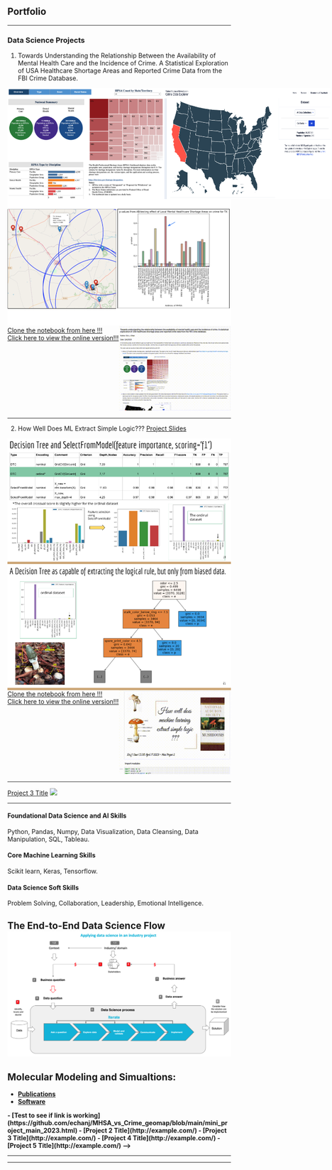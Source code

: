 ## Portfolio

---

### Data Science Projects 

1. Towards Understanding the Relationship Between the Availability of Mental Health Care and the Incidence of Crime. A Statistical Exploration of USA Healthcare Shortage Areas and Reported Crime Data from the FBI Crime Database.
<div style="display: flex; width: 375px; height: 250px;">
  <img src="images/HPSA_site_example.png" alt="Image 1" style="flex: 40%;">
  <img src="images/FBI_CDE_example.png" alt="Image 2" style="flex: 60%;">
</div>
<img src="images/IOD_project1_select_EDA.png?raw=true"/>



<div style="display: flex;">
  <div style="flex: 1;">
    <!-- Text on the left -->
  <span style="display: inline-block;"><a href=" https://github.com/echanj/MHSA_vs_Crime_geomap.git">Clone the notebook from here !!!</a></span><br>
  <span style="display: inline-block;"><a href=" ./miniproject1/mini_project_main_2023.html">Click here to view the online version!!!</a></span>
  </div>
  <div style="flex: 1;">
    <!-- GIF on the right -->
    <img src="./images/mini_proj1_nb_anim.gif" alt="GIF">
  </div>
</div>

---
2. How Well Does ML Extract Simple Logic??? [Project Slides](./miniproject2/Mini_project2_presentation.pdf)

<div style="display: flex;">
  <img src="./miniproject2/mp2_example_slide1.png" alt="Image 1" style="flex: 100%;">
</div>
<div style="display: flex;">
  <img src="./miniproject2/mp2_example_slide2.png" alt="Image 2" style="flex: 100%;">
</div>
<div style="display: flex;">
  <div style="flex: 1;">
    <!-- Text on the left -->
  <span style="display: inline-block;"><a href=" https://github.com/echanj/logical_rule_extraction.git">Clone the notebook from here !!!</a></span><br>
  <span style="display: inline-block;"><a href="./miniproject2/miniproject2_data_models.html">Click here to view the online version!!!</a></span>
  </div>
  <div style="flex: 1;">
    <!-- GIF on the right -->
    <img src="./miniproject2/mini_proj2_nb_anim.gif" alt="GIF">
  </div>
</div>


---
[Project 3 Title](http://example.com/)
<img src="images/dummy_thumbnail.jpg?raw=true"/>

---

#### Foundational Data Science and AI Skills
 Python, Pandas, Numpy, Data Visualization, Data Cleansing, Data Manipulation, SQL, Tableau. 
####  Core Machine Learning Skills
 Scikit learn, Keras, Tensorflow. 
#### Data Science Soft Skills
Problem Solving, Collaboration, Leadership, Emotional Intelligence.

 <b>The End-to-End Data Science Flow<b> 
 <img src="images/ds_flow.png" alt="Data Science Workflow">
 ---
 ## Molecular Modeling and Simualtions:
- [Publications](https://sites.google.com/site/echanj/title-page-and-publications)
- [Software](https://sites.google.com/site/echanj/title-page-and-publications/molecular-crystals-research)
<!-->
- [Test to see if link is working](https://github.com/echanj/MHSA_vs_Crime_geomap/blob/main/mini_project_main_2023.html)
- [Project 2 Title](http://example.com/)
- [Project 3 Title](http://example.com/)
- [Project 4 Title](http://example.com/)
- [Project 5 Title](http://example.com/)
-->

 

---




---
<!-- <p style="font-size:11px">Page template forked from <a href="https://github.com/evanca/quick-portfolio">evanca</a></p> -->
<!-- Remove above link if you don't want to attibute -->
